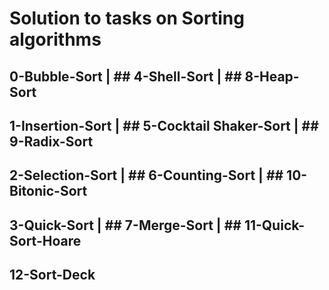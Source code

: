 # Solution to tasks on Sorting algorithms
## 0-Bubble-Sort        | ## 4-Shell-Sort               | ## 8-Heap-Sort
## 1-Insertion-Sort     | ## 5-Cocktail Shaker-Sort     | ## 9-Radix-Sort
## 2-Selection-Sort     | ## 6-Counting-Sort            | ## 10-Bitonic-Sort
## 3-Quick-Sort         | ## 7-Merge-Sort               | ## 11-Quick-Sort-Hoare
## 12-Sort-Deck

